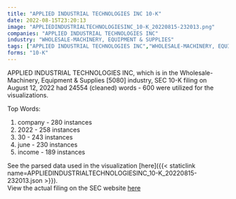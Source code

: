 ```yaml
---
title: "APPLIED INDUSTRIAL TECHNOLOGIES INC 10-K"
date: 2022-08-15T23:20:13
image: "APPLIEDINDUSTRIALTECHNOLOGIESINC_10-K_20220815-232013.png"
companies: "APPLIED INDUSTRIAL TECHNOLOGIES INC"
industry: "WHOLESALE-MACHINERY, EQUIPMENT & SUPPLIES"
tags: ["APPLIED INDUSTRIAL TECHNOLOGIES INC","WHOLESALE-MACHINERY, EQUIPMENT & SUPPLIES","08-12-2022","10-K"]
forms: "10-K"
---
```

APPLIED INDUSTRIAL TECHNOLOGIES INC, which is in the Wholesale-Machinery, Equipment & Supplies [5080] industry, SEC 10-K filing on August 12, 2022 had 24554 (cleaned) words - 600 were utilized for the visualizations.

Top Words:
1. company - 280 instances
2. 2022 - 258 instances
3. 30 - 243 instances
4. june - 230 instances
5. income - 189 instances


See the parsed data used in the visualization [here]({{< staticlink name=APPLIEDINDUSTRIALTECHNOLOGIESINC_10-K_20220815-232013.json >}}).  
View the actual filing on the SEC website [here](https://www.sec.gov/Archives/edgar/data/109563/0000109563-22-000096.txt)